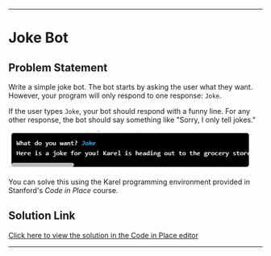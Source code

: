 
---

# Joke Bot

## Problem Statement

Write a simple joke bot. The bot starts by asking the user what they want. However, your program will only respond to one response: `Joke`.

If the user types `Joke`, your bot should respond with a funny line. For any other response, the bot should say something like "Sorry, I only tell jokes."


![Sample Result](result.jpeg)

You can solve this using the Karel programming environment provided in Stanford's *Code in Place* course.

## Solution Link

[Click here to view the solution in the Code in Place editor](https://codeinplace.stanford.edu/cip5/share/JpRnemaql9rq0EXySnqZ)

---
